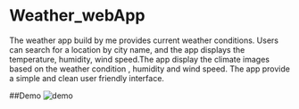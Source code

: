 
# Weather_webApp
The weather app build by me provides current weather conditions. Users can search for a location by city name, and the app displays the temperature, humidity, wind speed.The app display the climate images based on the weather condition , humidity and wind speed.  The app provide a simple and clean user friendly interface.

##Demo
![demo](https://github.com/Raj-Ritik/Weather_webApp/assets/125888072/fed4a5e0-4a48-44fc-ba88-1dbfd760d2ab)


